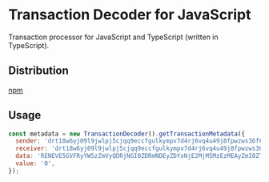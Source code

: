 # Transaction Decoder for JavaScript

Transaction processor for JavaScript and TypeScript (written in TypeScript).

## Distribution

[npm](https://www.npmjs.com/package/@terradharitri/sdk-transaction-decoder)

## Usage

```js
const metadata = new TransactionDecoder().getTransactionMetadata({
  sender: 'drt18w6yj09l9jwlpj5cjqq9eccfgulkympv7d4rj6vq4u49j8fpwzws36f6y2',
  receiver: 'drt18w6yj09l9jwlpj5cjqq9eccfgulkympv7d4rj6vq4u49j8fpwzws36f6y2',
  data: 'RENEVE5GVFRyYW5zZmVyQDRjNGI0ZDRmNDEyZDYxNjE2MjM5MzEzMEAyZmI0ZTlAZTQwZjE2OTk3MTY1NWU2YmIwNGNAMDAwMDAwMDAwMDAwMDAwMDA1MDBkZjNiZWJlMWFmYTEwYzQwOTI1ZTgzM2MxNGE0NjBlMTBhODQ5ZjUwYTQ2OEA3Mzc3NjE3MDVmNmM2YjZkNmY2MTVmNzQ2ZjVmNzI2NTc3NjFAMGIzNzdmMjYxYzNjNzE5MUA=',
  value: '0',
});
```
